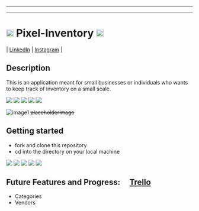 ***
***
# <img src="https://i.imgur.com/UKKRKdL.png " height="20"> Pixel-Inventory <img src="https://i.imgur.com/UKKRKdL.png " height="20">

| [LinkedIn](https://www.linkedin.com/in/diegoalejandropedraza/) | [Instagram](https://www.instagram.com/elmonoceja/) |


## Description
This is an application meant for small businesses or individuals who wants to keep track of inventory on a small scale. 


<img src="https://i.imgur.com/BV6u54L.png"> <img src="https://i.imgur.com/xReF5Dk.png"> <img src="https://i.imgur.com/69lIg1J.png"> <img src="https://i.imgur.com/pyFAvAM.png"> <img src="https://i.imgur.com/7o4xbdI.png">

![image1](https://mb.lowrysales.com/product/image/large/172490259_1.jpg) ~~placeholderimage~~

## Getting started
* fork and clone this repository
* cd into the directory on your local machine


<img src="https://i.imgur.com/7o4xbdI.png"> <img src="https://i.imgur.com/pyFAvAM.png"> <img src="https://i.imgur.com/69lIg1J.png"> <img src="https://i.imgur.com/xReF5Dk.png"> <img src="https://i.imgur.com/BV6u54L.png">



## Future Features and Progress:  <img src="https://i.imgur.com/UglpdfE.png" height="15"> [Trello](https://trello.com/b/KiOhkyf4/pixel-inventory) 

* Categories
* Vendors